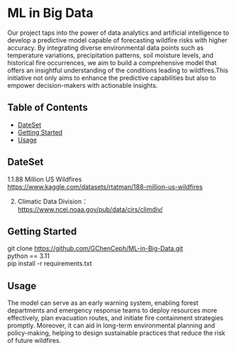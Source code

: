 # ML in Big Data

Our project taps into the power of data analytics and artificial intelligence to develop a predictive model capable of forecasting wildfire risks with higher accuracy. By integrating diverse environmental data points such as temperature variations, precipitation patterns, soil moisture levels, and historical fire occurrences, we aim to build a comprehensive model that offers an insightful understanding of the conditions leading to wildfires.This initiative not only aims to enhance the predictive capabilities but also to empower decision-makers with actionable insights. 

## Table of Contents

- [DateSet](#dataset)
- [Getting Started](#getting-started)
- [Usage](#usage)

## DateSet
1.1.88 Million US Wildfires  
https://www.kaggle.com/datasets/rtatman/188-million-us-wildfires  
  
2.  Climatic Data Division：  
https://www.ncei.noaa.gov/pub/data/cirs/climdiv/

## Getting Started

git clone https://github.com/GChenCeph/ML-in-Big-Data.git  
python == 3.11  
pip install -r requirements.txt  


## Usage

The model can serve as an early warning system, enabling forest departments and emergency response teams to deploy resources more effectively, plan evacuation routes, and initiate fire containment strategies promptly. Moreover, it can aid in long-term environmental planning and policy-making, helping to design sustainable practices that reduce the risk of future wildfires.



